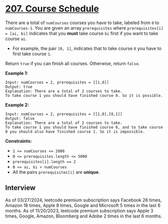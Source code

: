 # [207. Course Schedule](https://leetcode.com/problems/course-schedule/)

There are a total of `numCourses` courses you have to take, labeled from `0` to `numCourses-1`. You are given an array `prerequisites` where `prerequisites[i] = [ai, bi]` indicates that you **must** take course `bi` first if you want to take course `ai`.

* For example, the pair `[0, 1]`, indicates that to take course `0` you have to first take course `1`.

Return `true` if you can finish all courses. Otherwise, return `false`.


**Example 1:**
```
Input: numCourses = 2, prerequisites = [[1,0]]
Output: true
Explanation: There are a total of 2 courses to take.
To take course 1 you should have finished course 0. So it is possible.
```

**Example 2:**
```
Input: numCourses = 2, prerequisites = [[1,0],[0,1]]
Output: false
Explanation: There are a total of 2 courses to take.
To take course 1 you should have finished course 0, and to take course 0 you should also have finished course 1. So it is impossible.
```

**Constraints:**
* `1 <= numCourses <= 2000`
* `0 <= prerequisites.length <= 5000`
* `prerequisites[i].length == 2`
* `0 <= ai, bi < numCourses`
* All the pairs `prerequisites[i]` are **unique**.

## Interview
As of 03/27/2024, leetcode premium subscription says Facebook 26 times, Amazon 18 times, Apple 8 times, Google and Microsoft 5 times in the last 6 months.
As of 11/20/2023, leetcode premium subscription says Apple 3 times, Google, Amazon, Bloomberg and Adobe 2 times in the last 6 months.
